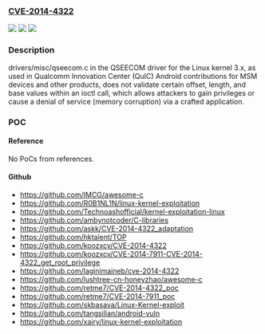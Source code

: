 ### [CVE-2014-4322](https://cve.mitre.org/cgi-bin/cvename.cgi?name=CVE-2014-4322)
![](https://img.shields.io/static/v1?label=Product&message=n%2Fa&color=blue)
![](https://img.shields.io/static/v1?label=Version&message=n%2Fa&color=blue)
![](https://img.shields.io/static/v1?label=Vulnerability&message=n%2Fa&color=brighgreen)

### Description

drivers/misc/qseecom.c in the QSEECOM driver for the Linux kernel 3.x, as used in Qualcomm Innovation Center (QuIC) Android contributions for MSM devices and other products, does not validate certain offset, length, and base values within an ioctl call, which allows attackers to gain privileges or cause a denial of service (memory corruption) via a crafted application.

### POC

#### Reference
No PoCs from references.

#### Github
- https://github.com/IMCG/awesome-c
- https://github.com/R0B1NL1N/linux-kernel-exploitation
- https://github.com/Technoashofficial/kernel-exploitation-linux
- https://github.com/ambynotcoder/C-libraries
- https://github.com/askk/CVE-2014-4322_adaptation
- https://github.com/hktalent/TOP
- https://github.com/koozxcv/CVE-2014-4322
- https://github.com/koozxcv/CVE-2014-7911-CVE-2014-4322_get_root_privilege
- https://github.com/laginimaineb/cve-2014-4322
- https://github.com/lushtree-cn-honeyzhao/awesome-c
- https://github.com/retme7/CVE-2014-4322_poc
- https://github.com/retme7/CVE-2014-7911_poc
- https://github.com/skbasava/Linux-Kernel-exploit
- https://github.com/tangsilian/android-vuln
- https://github.com/xairy/linux-kernel-exploitation


